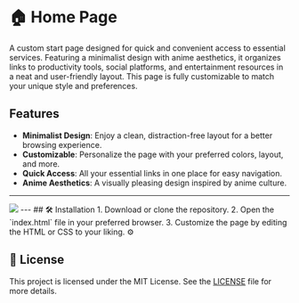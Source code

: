 # 🏠 Home Page 
A custom start page designed for quick and convenient access to essential services. Featuring a minimalist design with anime aesthetics, it organizes links to productivity tools, social platforms, and entertainment resources in a neat and user-friendly layout. This page is fully customizable to match your unique style and preferences. 

## Features 
- **Minimalist Design**: Enjoy a clean, distraction-free layout for a better browsing experience. 
- **Customizable**: Personalize the page with your preferred colors, layout, and more. 
- **Quick Access**: All your essential links in one place for easy navigation. 
- **Anime Aesthetics**: A visually pleasing design inspired by anime culture. 
---
  <img src="https://github.com/rumiliax/New-Tab/raw/main/assets/Preview.png">
---
## 🛠️ Installation 
1. Download or clone the repository. 
2. Open the `index.html` file in your preferred browser. 
3. Customize the page by editing the HTML or CSS to your liking. ⚙

## 📜 License 

This project is licensed under the MIT License. See the [LICENSE](https://github.com/rumiliax/New-Tab/blob/main/LICENSE) file for more details. 
